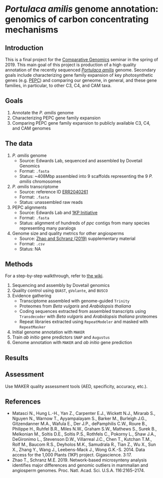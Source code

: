 # _Portulaca amilis_ genome annotation: genomics of carbon concentrating mechanisms

## Introduction

This is a final project for the [Comparative Genomics](https://github.com/Yale-EEB723/syllabus) seminar in the spring of 2019. This main goal of this project is production of a high quality annotation of the recently sequenced [_Portulaca amilis_](https://en.wikipedia.org/wiki/Portulaca_amilis) genome. Secondary goals include characterizing gene family expansion of key photosynthetic genes (e.g. [PEPC](http://pfam.xfam.org/family/PEPcase#wpContent0)) and comparing our geneome, in general, and these gene families, in particular, to other C3, C4, and CAM taxa.

## Goals

1. Annotate the _P. amilis_ genome
2. Characterizing PEPC gene family expansion
3. Comparing PEPC gene family expansion to publicly available C3, C4, and CAM genomes

## The data

1. _P. amilis_ genome
    - Source: Edwards Lab, sequenced and assembled by Dovetail Genomics
    - Format: `.fasta`
    - Status: ~408Mbp assembled into 9 scaffolds representing the 9 _P. amilis_ chromosomes
2. _P. amilis_ transcriptome
    - Source: reference ID [ERR2040261](https://www.ncbi.nlm.nih.gov/sra/ERR2040261)
    - Format: `.fasta`
    - Status: unassembled raw reads
3. PEPC alignments
    - Source: Edwards Lab and [1KP Initiative](https://sites.google.com/a/ualberta.ca/onekp/)
    - Format: `.fasta`
    - Status: alignment of hundreds of _ppc_ contigs from many species representing many paralogs
4. Genome size and quality metrics for other angiosperms
   - Source: [Zhao and Schranz (2019)](https://www.pnas.org/content/116/6/2165) supplementary material
   - Format: `.csv`
   - Status: NA

## Methods

For a step-by-step walkthrough, refer to [the wiki](https://github.com/isgilman/finalproject/wiki/Step-by-step-genome-annotation-for-Portulaca-amilis). 

1. Sequencing and assembly by Dovetail genomics
2. Quality control using `QUAST`, `gVolante`, and `BUSCO`
3. Evidence gathering
    * Transciptome assembled with genome-guided `Trinity`
    * Proteomes from _Beta vulgaris_ and _Arabidopsis thaliana_
    * Coding sequences extracted from assembled transcripts using `Transdecoder` with _Beta vulgaris_ and _Arabidopsis thaliana_ proteomes
    * Repeat libraries extracted using `RepeatModeler` and masked with `RepeatMasker`
5. Initial genome annotation with `MAKER`
6. Train _ab initio_ gene predictors `SNAP` and `Augustus`
7. Genome annotation with `MAKER` and _ab initio_ gene prediction
 
## Results


## Assessment

Use MAKER quality assessment tools (AED, specificity, accuracy, etc.).

## References
- Matasci N., Hung L.-H., Yan Z., Carpenter E.J., Wickett N.J., Mirarab S., Nguyen N., Warnow T., Ayyampalayam S., Barker M., Burleigh J.G., Gitzendanner M.A., Wafula E., Der J.P., dePamphilis C.W., Roure B., Philippe H., Ruhfel B.R., Miles N.W., Graham S.W., Mathews S., Surek B., Melkonian M., Soltis D.E., Soltis P.S., Rothfels C., Pokorny L., Shaw J.A., DeGironimo L., Stevenson D.W., Villarreal J.C., Chen T., Kutchan T.M., Rolf M., Baucom R.S., Deyholos M.K., Samudrala R., Tian Z., Wu X., Sun X., Zhang Y., Wang J., Leebens-Mack J., Wong G.K.-S. 2014. Data access for the 1,000 Plants (1KP) project. Gigascience. 3:17.
- Zhao T., Schranz M.E. 2019. Network-based microsynteny analysis identifies major differences and genomic outliers in mammalian and angiosperm genomes. Proc. Natl. Acad. Sci. U.S.A. 116:2165–2174.
